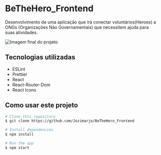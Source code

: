 # BeTheHero_Frontend
Desenvolvimento de uma aplicação que irá conectar voluntários(Heroes) a ONGs (Organizações Não Governamentais) que necessitem ajuda para suas atividades.

![Imagem final do projeto](https://github.com/Jozimarjo/BeTheHero_Frontend/blob/master/frontend/src/assets/bethehero.png)

## Tecnologias utilizadas

- ESLint
- Prettier
- React
- React-Router-Dom
- React Icons

## Como usar este projeto

```bash
# Clone this repository
$ git clone https://github.com/Jozimarjo/BeTheHero_Frontend

# Install dependencies
$ npm install

# Run the app
$ npm start
```

